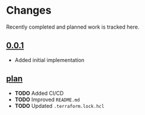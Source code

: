 # Changes
Recently completed and planned work is tracked here.

## [0.0.1](.)
- Added initial implementation

## [plan](.)
- **TODO** Added CI/CD
- **TODO** Improved `README.md`
- **TODO** Updated `.terraform.lock.hcl`
